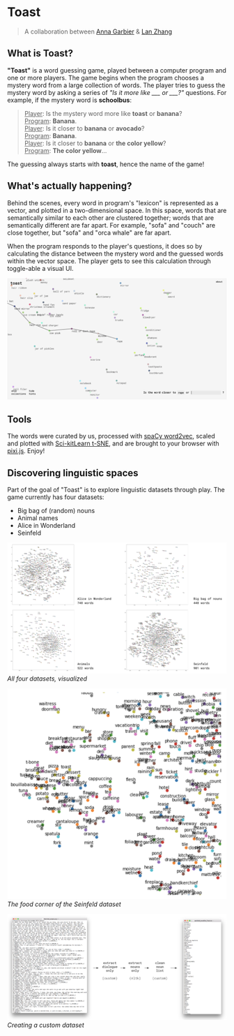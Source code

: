 # Toast

> A collaboration between [Anna Garbier](https://annagarbier.github.io/portfolio) & [Lan Zhang](iamlanzhang.com)

## What is Toast?

**"Toast"** is a word guessing game, played between a computer program and one or more players. The game begins when the program chooses a mystery word from a large collection of words. The player tries to guess the mystery word by asking a series of *"Is it more like \___ or \___?"* questions. For example, if the mystery word is **schoolbus**:

><u>Player</u>: Is the mystery word more like **toast** or **banana**?<br>
<u>Program</u>: **Banana**.<br>
<u>Player</u>: Is it closer to **banana** or **avocado**?<br>
<u>Program</u>: **Banana**.<br>
<u>Player</u>: Is it closer to **banana** or **the color yellow**?<br>
<u>Program</u>: **The color yellow**...

The guessing always starts with **toast**, hence the name of the game!

## What's actually happening?

Behind the scenes, every word in program's "lexicon" is represented as a vector, and plotted in a two-dimensional space. In this space, words that are semantically similar to each other are clustered together; words that are semantically different are far apart. For example, "sofa" and "couch" are close together, but "sofa" and "orca whale" are far apart.

When the program responds to the player's questions, it does so by calculating the distance between the mystery word and the guessed words within the vector space. The player gets to see this calculation through toggle-able a visual UI.

![image](/images/00.png)

## Tools

The words were curated by us, processed with [spaCy word2vec](https://spacy.io/usage/vectors-similarity), scaled and plotted with [Sci-kitLearn t-SNE](https://scikit-learn.org/stable/modules/generated/sklearn.manifold.TSNE.html), and are brought to your browser with [pixi.js](https://www.pixijs.com/). Enjoy!

## Discovering linguistic spaces

Part of the goal of "Toast" is to explore linguistic datasets through play. The game currently has four datasets:

-   Big bag of (random) nouns
-   Animal names
-   Alice in Wonderland
-   Seinfeld

![image](/images/01.png)
*All four datasets, visualized*

![image](/images/02.png)
*The food corner of the Seinfeld dataset*

![image](/images/03.png)
*Creating a custom dataset*

